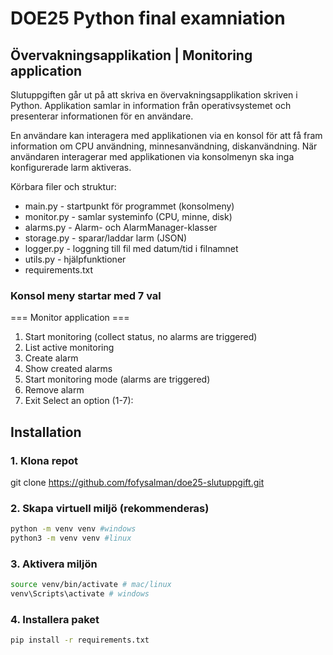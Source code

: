 # DOE25 Python final examniation
## Övervakningsapplikation | Monitoring application

Slutuppgiften går ut på att skriva en övervakningsapplikation skriven i Python. Applikation samlar in information från operativsystemet och presenterar informationen för en användare.

En användare kan interagera med applikationen via en konsol för att få fram information om CPU användning, minnesanvändning, diskanvändning. När användaren interagerar med applikationen via konsolmenyn ska inga konfigurerade larm aktiveras.

Körbara filer och struktur:
- main.py - startpunkt för programmet (konsolmeny)
- monitor.py - samlar systeminfo (CPU, minne, disk)
- alarms.py - Alarm- och AlarmManager-klasser
- storage.py - sparar/laddar larm (JSON)
- logger.py - loggning till fil med datum/tid i filnamnet
- utils.py - hjälpfunktioner
- requirements.txt

### Konsol meny startar med 7 val
=== Monitor application ===
1. Start monitoring (collect status, no alarms are triggered)
2. List active monitoring
3. Create alarm
4. Show created alarms
5. Start monitoring mode (alarms are triggered)
6. Remove alarm
7. Exit
Select an option (1-7):

## Installation
### 1. Klona repot
git clone https://github.com/fofysalman/doe25-slutuppgift.git

### 2. Skapa virtuell miljö (rekommenderas)
```bash
python -m venv venv #windows
python3 -m venv venv #linux
```

### 3. Aktivera miljön 
```bash
source venv/bin/activate # mac/linux
venv\Scripts\activate # windows
```

### 4. Installera paket
```bash
pip install -r requirements.txt
```